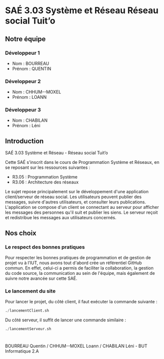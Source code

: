 # SAÉ 3.03 Système et Réseau Réseau social Tuit’o

## Notre équipe

### Développeur 1

- Nom : BOURREAU
- Prénom : QUENTIN

### Développeur 2

- Nom : CHHUM--MOXEL
- Prénom : LOANN

### Développeur 3

- Nom : CHABILAN
- Prénom : Léni

## Introduction

SAÉ 3.03 Système et Réseau - Réseau social Tuit’o

Cette SAÉ s'inscrit dans le cours de Programmation Système et Réseaux, en se reposant sur les ressources suivantes :

- R3.05 : Programmation Système
- R3.06 : Architecture des réseaux

Le sujet repose principalement sur le développement d'une application client/serveur de réseau social. Les utilisateurs peuvent publier des messages, suivre d'autres utilisateurs, et consulter leurs publications. L'application se compose d'un client se connectant au serveur pour afficher les messages des personnes qu'il suit et publier les siens. Le serveur reçoit et redistribue les messages aux utilisateurs concernés.

## Nos choix

### Le respect des bonnes pratiques

Pour respecter les bonnes pratiques de programmation et de gestion de projet vu à l’IUT, nous avons tout d'abord crée un référentiel GitHub commun. En effet, celui-ci a permis de faciliter la collaboration, la gestion du code source, la communication au sein de l'équipe, mais également de suivre notre avancée sur cette SAÉ.

### Le lancement du site

Pour lancer le projet, du côté client, il faut exécuter la commande suivante :

```python
./lancementClient.sh
```

Du côté serveur, il suffit de lancer une commande similaire :

```python
./lancementServeur.sh
```

#

BOURREAU Quentin / CHHUM--MOXEL Loann / CHABILAN Léni - BUT Informatique 2.A